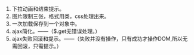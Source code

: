 1. 下拉动画和结束提示。
2. 图片限制三张，格式用类，css处理出来。
3. 一次加载保存到一个对象中。
4. ajax简化。——（$.get无错误处理。）
5. ajax失败回滚和提示。——（失败并没有操作，只有成功才操作DOM,所以无需回滚，只需提示。）
